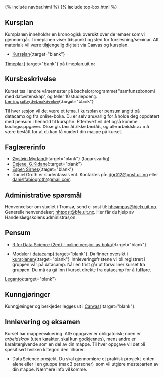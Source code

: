 {% include navbar.html %}  {% include top-box.html %}

## Kursplan  

Kursplanen inneholder en kronologisk oversikt over de temaer som vi gjennomgår. Timeplanen viser tidspunkt og sted for forelesning/seminar. Alt materiale vil være tilgjengelig digitalt via Canvas og kursplan.

- [Kursplan](kursplan.md){:target="blank"}

[Timeplan](https://timeplan.uit.no/emne_timeplan.php?sem=24v&module[]=SOK-1005-1#week-49){:target="blank"} på timeplan.uit.no

## Kursbeskrivelse 

Kurset tas i andre vårsemester på bachelorprogrammet "samfunsøkonomi med datavitenskap", og teller 10 studiepoeng.  
[Læringsutbyttebeskrivelse](https://uit.no/utdanning/emner/emne/822852/sok-1005){:target="blank"}

Til hver sesjon vil det være et tema. I kursplan er pensum angitt på datacamp og fra online-boka. Du er selv ansvarlig for å holde deg oppdatert med pensum i henhold til kursplan. Etterhvert vil det også komme kodingsoppgaver. Disse gis bestått/ikke bestått, og alle arbeidskrav må være bestått for at du kan få vurdert din mappe på kurset.

## Faglærerinfo  

- [Øystein Myrland](https://uit.no/ansatte/person?p_document_id=41412){:target="blank"} (fagansvarlig)
- [Dejene, G.Kidane](https://uit.no/ansatte/person?p_document_id=559969){:target="blank"}
- [Espen Sirnes](https://uit.no/ansatte/person?p_document_id=41418){:target="blank"}
- Daniel Groth er studentassistent. Kontaktes på: <dgr012@post.uit.no> eller <danielfabiogroth@gmail.com>.

## Administrative spørsmål

Henvendelser om studiet i Tromsø, send e-post til: <hhcampus@hjelp.uit.no>. Generelle henvendelser; <hhtpost@bfe.uit.no>. 
Her får du hjelp av Handelshøgskolens administrasjon.

## Pensum  

- [R for Data Science (2ed) - online versjon av boka](https://r4ds.hadley.nz/){:target="blank"}

- Moduler i [datacamp](https://app.datacamp.com/){:target="blank"}. Du finner oversikt i [kursplanen](kursplan.md){:target="blank"}. Innleveringsfristene vil bli registrert i gruppen vår på datacamp. Når en frist går ut forsvinner kurset fra gruppen. Du må da gå inn i kurset direkte fra datacamp for å fullføre.

[Leganto](https://bibsys-c.alma.exlibrisgroup.com/leganto/readinglist/lists/11190418210002205){:target="blank"}

## Kunngjøringer  

Kunngjøringer og beskjeder legges ut i [Canvas](https://uit.instructure.com/courses/33631/announcements){:target="blank"}.

## Innlevering og eksamen  

Kurset har mappeevaluering. Alle oppgaver er obligatorisk; noen er _arbeidskrav_ (uten karakter, skal kun godkjennes), mens andre er karaktergivende som en del av din mappe.
Til hver oppgave vil det bli spesifisert hvilken kategori den tilhører.

- Data Science prosjekt. Du skal gjennomføre et praktisk prosjekt, enten alene eller i en gruppe (max 3 personer), som vil utgjøre mesteparten av din mappe. Nærmere info vil komme.

